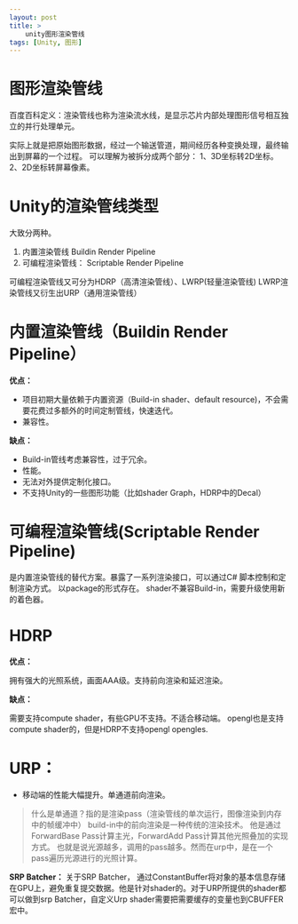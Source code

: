 ```yaml
---
layout: post
title: >
    unity图形渲染管线
tags: [Unity, 图形]
---
```



<!-- <p class="intro"><span class="dropcap">C</span>urabitur blandit tempus porttitor. Nullam quis risus eget urna mollis ornare vel eu leo. Vestibulum id ligula porta felis euismod semper. Donec sed odio dui. Aenean lacinia bibendum nulla sed consectetur.</p> -->
# 图形渲染管线

百度百科定义：渲染管线也称为渲染流水线，是显示芯片内部处理图形信号相互独立的并行处理单元。

实际上就是把原始图形数据，经过一个输送管道，期间经历各种变换处理，最终输出到屏幕的一个过程。
可以理解为被拆分成两个部分：
   1、3D坐标转2D坐标。
   2、2D坐标转屏幕像素。



# Unity的渲染管线类型
大致分两种。
1. 内置渲染管线 Buildin Render Pipeline
2. 可编程渲染管线： Scriptable Render Pipeline

可编程渲染管线又可分为HDRP（高清渲染管线）、LWRP(轻量渲染管线)
LWRP渲染管线又衍生出URP（通用渲染管线）


# 内置渲染管线（Buildin Render Pipeline）
**优点：**
- 项目初期大量依赖于内置资源（Build-in shader、default resource)，不会需要花费过多额外的时间定制管线，快速迭代。
- 兼容性。

**缺点：**
- Build-in管线考虑兼容性，过于冗余。
- 性能。
- 无法对外提供定制化接口。
- 不支持Unity的一些图形功能（比如shader Graph，HDRP中的Decal）

# 可编程渲染管线(Scriptable Render Pipeline)
是内置渲染管线的替代方案。暴露了一系列渲染接口，可以通过C# 脚本控制和定制渲染方式。
以package的形式存在。
shader不兼容Build-in，需要升级使用新的着色器。

# HDRP
**优点：**

拥有强大的光照系统，画面AAA级。支持前向渲染和延迟渲染。

**缺点：**

需要支持compute shader，有些GPU不支持。不适合移动端。
opengl也是支持compute shader的，但是HDRP不支持opengl opengles.

# URP：
- 移动端的性能大幅提升。单通道前向渲染。
> 什么是单通道？指的是渲染pass（渲染管线的单次运行，图像渲染到内存中的帧缓冲中）
> build-in中的前向渲染是一种传统的渲染技术。
> 他是通过ForwardBase Pass计算主光，ForwardAdd Pass计算其他光照叠加的实现方式。
> 也就是说光源越多，调用的pass越多。然而在urp中，是在一个pass遍历光源进行的光照计算。

**SRP Batcher：**
关于SRP Batcher， 通过ConstantBuffer将对象的基本信息存储在GPU上，避免重复提交数据。他是针对shader的。对于URP所提供的shader都可以做到srp Batcher，自定义Urp shader需要把需要缓存的变量也到CBUFFER宏中。
